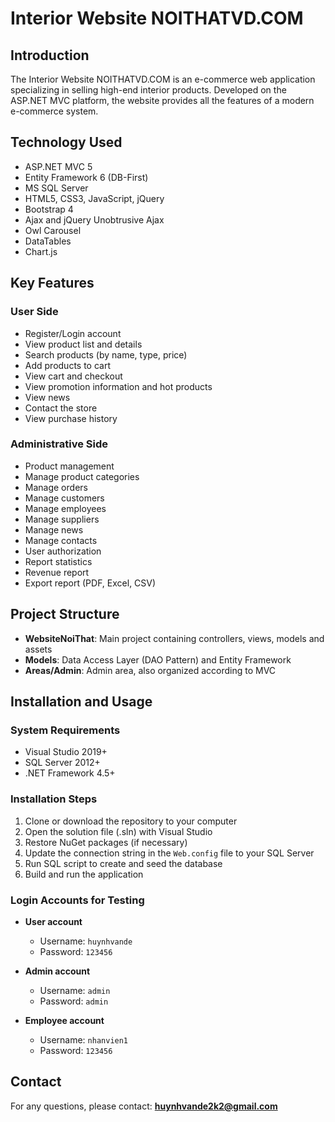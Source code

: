 # Interior Website NOITHATVD.COM

## Introduction

The Interior Website NOITHATVD.COM is an e-commerce web application specializing in selling high-end interior products. Developed on the ASP.NET MVC platform, the website provides all the features of a modern e-commerce system.

## Technology Used

- ASP.NET MVC 5  
- Entity Framework 6 (DB-First)  
- MS SQL Server  
- HTML5, CSS3, JavaScript, jQuery  
- Bootstrap 4  
- Ajax and jQuery Unobtrusive Ajax  
- Owl Carousel  
- DataTables  
- Chart.js  

## Key Features

### User Side

- Register/Login account  
- View product list and details  
- Search products (by name, type, price)  
- Add products to cart  
- View cart and checkout  
- View promotion information and hot products  
- View news  
- Contact the store  
- View purchase history  

### Administrative Side

- Product management  
- Manage product categories  
- Manage orders  
- Manage customers  
- Manage employees  
- Manage suppliers  
- Manage news  
- Manage contacts  
- User authorization  
- Report statistics  
- Revenue report  
- Export report (PDF, Excel, CSV)  

## Project Structure

- **WebsiteNoiThat**: Main project containing controllers, views, models and assets  
- **Models**: Data Access Layer (DAO Pattern) and Entity Framework  
- **Areas/Admin**: Admin area, also organized according to MVC  

## Installation and Usage

### System Requirements

- Visual Studio 2019+  
- SQL Server 2012+  
- .NET Framework 4.5+  

### Installation Steps

1. Clone or download the repository to your computer  
2. Open the solution file (.sln) with Visual Studio  
3. Restore NuGet packages (if necessary)  
4. Update the connection string in the `Web.config` file to your SQL Server  
5. Run SQL script to create and seed the database  
6. Build and run the application  

### Login Accounts for Testing

- **User account**  
  - Username: `huynhvande`  
  - Password: `123456`  

- **Admin account**  
  - Username: `admin`  
  - Password: `admin`  

- **Employee account**  
  - Username: `nhanvien1`  
  - Password: `123456`  

## Contact

For any questions, please contact: **huynhvande2k2@gmail.com**
